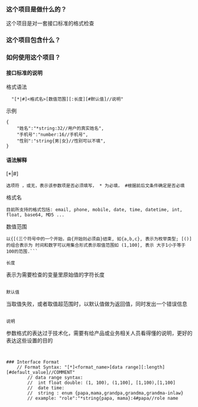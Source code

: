 ### 这个项目是做什么的？
这个项目是对一套接口标准的格式检查

### 这个项目包含什么？

### 如何使用这个项目？

#### 接口标准的说明

格式语法 
```
  "[*|#]<格式名>[数值范围][:长度][#默认值]//说明"
```
示例
```
{
	"姓名":"*string:32//用户的真实姓名",
	"手机号":"number:16//手机号",
	"性别":"string{男|女}//性别可以不填",
}
```

#### 语法解释
[*|#] 
```
选项符 ，或无，表示该参数项是否必须填写， * 为必填， #根据前后文条件确定是否必填
```

格式名
```
目前所支持的格式包括: email, phone, mobile, date, time, datetime, int, float, base64, MD5 ...
```
数值范围
```
以{[(三个符号中的一个开始，由{开始则必须由}结束, 如{a,b,c}, 表示为枚举类型; [()] 的组合表示为 时间和数字可以用集合形式表示取值范围如 (1,100], 表示 大于1小于等于100的范围.```

长度
```
表示为需要检查的变量里原始值的字符长度
```

默认值
```
当取值失败，或者取值超范围时，以默认值做为返回值，同时发出一个错误信息
```

说明
```
参数格式的表达过于技术化，需要有给产品或业务相关人员看得懂的说明，更好的表达这些设置的目的
```


### Interface Format 
    // Format Syntax: "[*]<format_name>[data range][:length][#default_value]//COMMENT"
		// data range syntax:
		// 	int float double: (1, 100), (1,100], [1,100),[1,100] 
		//  date time: 
		//  string : enum {papa,mama,grandpa,grandma,grandma-inlaw}
		// example: "role":"*string{papa, mama}:4#papa//role name 

